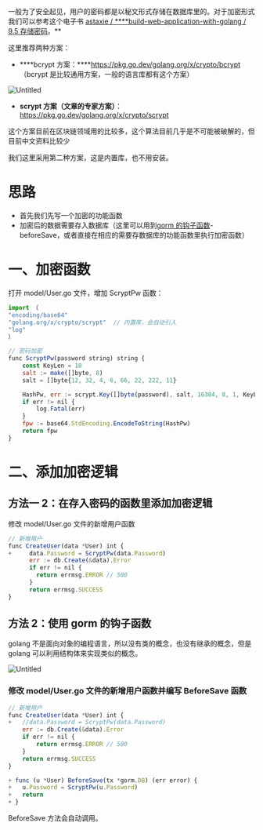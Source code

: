 一般为了安全起见，用户的密码都是以秘文形式存储在数据库里的。对于加密形式我们可以参考这个电子书 [astaxie / \*\*\*\*build-web-application-with-golang / 9.5 存储密码](https://github.com/astaxie/build-web-application-with-golang/blob/master/zh/09.5.md)。\*\*

这里推荐两种方案：

- \***\*bcrypt 方案：\*\***https://pkg.go.dev/golang.org/x/crypto/bcrypt （bcrypt 是比较通用方案，一般的语言库都有这个方案）

![Untitled](https://s3-us-west-2.amazonaws.com/secure.notion-static.com/b976eda3-4718-4fa9-86e5-17d356f27890/Untitled.png)

- **scrypt 方案（文章的专家方案）**：https://pkg.go.dev/golang.org/x/crypto/scrypt

这个方案目前在区块链领域用的比较多，这个算法目前几乎是不可能被破解的，但目前中文资料比较少

我们这里采用第二种方案，这是内置库，也不用安装。

# 思路

- 首先我们先写一个加密的功能函数
- 加密后的数据需要存入数据库（这里可以用到[gorm 的钩子函数](https://gorm.io/docs/hooks.html)-beforeSave，或者直接在相应的需要存数据库的功能函数里执行加密函数）

# 一、加密函数

打开 model/User.go 文件，增加 ScryptPw 函数：

```js
import （
"encoding/base64"
"golang.org/x/crypto/scrypt"  // 内置库，会自动引入
"log"
）

// 密码加密
func ScryptPw(password string) string {
	const KeyLen = 10
	salt := make([]byte, 8)
	salt = []byte{12, 32, 4, 6, 66, 22, 222, 11}

	HashPw, err := scrypt.Key([]byte(password), salt, 16384, 8, 1, KeyLen)
	if err != nil {
		log.Fatal(err)
	}
	fpw := base64.StdEncoding.EncodeToString(HashPw)
	return fpw
}
```

# 二、添加加密逻辑

## 方法一 2：在存入密码的函数里添加加密逻辑

修改 model/User.go 文件的新增用户函数

```js
// 新增用户
func CreateUser(data *User) int {
+	  data.Password = ScryptPw(data.Password)
	  err := db.Create(&data).Error
	  if err != nil {
	  	return errmsg.ERROR // 500
	  }
	  return errmsg.SUCCESS
}
```

## 方法 2：使用 gorm 的钩子函数

golang 不是面向对象的编程语言，所以没有类的概念，也没有继承的概念，但是 golang 可以利用结构体来实现类似的概念。

![Untitled](https://s3-us-west-2.amazonaws.com/secure.notion-static.com/d492cbd2-27c7-462a-aa4c-0d8f2afc411e/Untitled.png)

### 修改 model/User.go 文件的新增用户函数并编写 BeforeSave 函数

```js
// 新增用户
func CreateUser(data *User) int {
+ 	//data.Password = ScryptPw(data.Password)
	err := db.Create(&data).Error
	if err != nil {
		return errmsg.ERROR // 500
	}
	return errmsg.SUCCESS
}

+ func (u *User) BeforeSave(tx *gorm.DB) (err error) {
+ 	u.Password = ScryptPw(u.Password)
+ 	return
+ }
```

BeforeSave 方法会自动调用。
